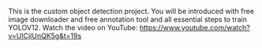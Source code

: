 This is the custom object detection project. You will be introduced with free image downloader and free annotation tool and all essential steps to train YOLOV12. Watch the video on YouTube: https://www.youtube.com/watch?v=UICjlUnQK5g&t=19s
